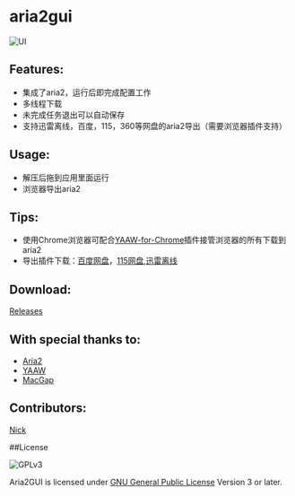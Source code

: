 aria2gui
===========

![UI](http://i.imgur.com/Jq8Ttyc.png)

## Features:

- 集成了aria2，运行后即完成配置工作
- 多线程下载
- 未完成任务退出可以自动保存
- 支持迅雷离线，百度，115，360等网盘的aria2导出（需要浏览器插件支持）

## Usage:

- 解压后拖到应用里面运行
- 浏览器导出aria2

## Tips:

- 使用Chrome浏览器可配合[YAAW-for-Chrome](https://github.com/acgotaku/YAAW-for-Chrome)插件接管浏览器的所有下载到aria2
- 导出插件下载：[百度网盘](https://github.com/acgotaku/BaiduExporter)，[115网盘](https://github.com/acgotaku/115),[迅雷离线](https://github.com/binux/ThunderLixianExporter)

## Download:

 [Releases](https://github.com/yangshun1029/aria2gui/releases)

## With special thanks to:  

 - [Aria2](http://aria2.sourceforge.net/)
 - [YAAW](https://github.com/binux/yaaw)
 - [MacGap](https://github.com/MacGapProject)

## Contributors:  

 [Nick](https://github.com/yangshun1029)
 
##License

![GPLv3](https://www.gnu.org/graphics/gplv3-127x51.png)

Aria2GUI is licensed under [GNU General Public License](https://www.gnu.org/licenses/gpl.html) Version 3 or later.
